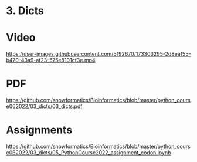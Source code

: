 # 3. Dicts




# Video
https://user-images.githubusercontent.com/5192670/173303295-2d8eaf55-b470-43a9-af23-575e8101cf3e.mp4

# PDF
https://github.com/snowformatics/Bioinformatics/blob/master/python_course062022/03_dicts/03_dicts.pdf

# Assignments
https://github.com/snowformatics/Bioinformatics/blob/master/python_course062022/03_dicts/05_PythonCourse2022_assignment_codon.ipynb






